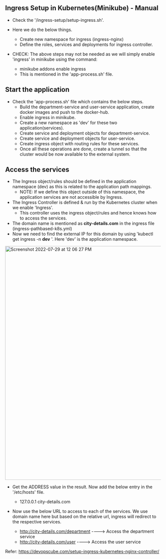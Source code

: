 Ingress Setup in Kubernetes(Minikube) - Manual
--------------------------------------------
* Check the '/ingress-setup/setup-ingress.sh'.
* Here we do the below things.
  * Create new namespace for ingress (ingress-nginx)
  * Define the roles, services and deployments for ingress controller.

* CHECK: The above steps may not be needed as we will simply enable 'ingress' in minikube using the command:
  * minikube addons enable ingress
  * This is mentioned in the 'app-process.sh' file.
  
Start the application
-----------------------
* Check the 'app-process.sh' file which contains the below steps.
  * Build the department-service and user-service application, create docker images and push to the docker-hub.
  * Enable ingress in minikube.
  * Create a new namespace as 'dev' for these two application(services).
  * Create service and deployment objects for department-service.
  * Create service and deployment objects for user-service.
  * Create ingress object with routing rules for these services.
  * Once all these operations are done, create a tunnel so that the cluster would be now available to the external system.


Access the services
---------------------
* The Ingress object/rules should be defined in the application namespace (dev) as this is related to the application path mappings. 
  * NOTE: If we define this object outside of this namespace, the application services are not accessible by Ingress.
* The Ingress Controller is defined & run by the Kubernetes cluster when we enable 'Ingress'.
  * This controller uses the ingress object/rules and hence knows how to access the services.
* The domain name is mentioned as **city-details.com** in the ingress file (ingress-pathbased-k8s.yml)
* Now we need to find the external IP for this domain by using 'kubectl get ingress -n **dev** '. Here 'dev' is the application namespace.
<img width="757" alt="Screenshot 2022-07-29 at 12 06 27 PM" src="https://user-images.githubusercontent.com/40859584/181698108-bd496e73-96f1-41bd-a5b9-9d10330da61c.png">

* Get the ADDRESS value in the result. Now add the below entry in the '/etc/hosts' file.

   * 127.0.0.1    city-details.com

* Now use the below URL to access to each of the services. We use domain name here but based on the relative url, ingress will redirect to the respective services.
   * http://city-details.com/department  ----> Access the department service
   * http://city-details.com/user  ----> Access the user service
   

Refer: https://devopscube.com/setup-ingress-kubernetes-nginx-controller/

